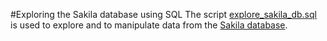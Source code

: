 #Exploring the Sakila database using SQL
The script [explore_sakila_db.sql](https://github.com/rochiecuevas/sakila_sql/blob/master/explore_sakila_db.sql) is used to explore and to manipulate data from the [Sakila database](https://dev.mysql.com/doc/sakila/en/sakila-preface.html). 
